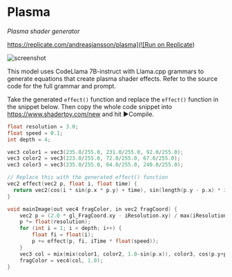 # Plasma

_Plasma shader generator_

[https://replicate.com/andreasjansson/plasma](![Run on Replicate](https://replicate.com/andreasjansson/plasma/badge))

![screenshot](https://github.com/andreasjansson/plasma/assets/713993/75d96130-74bc-47b2-804a-cfaddeea15ef)

This model uses CodeLlama 7B-instruct with Llama.cpp grammars to generate equations that create plasma shader effects. Refer to the source code for the full grammar and prompt.

Take the generated `effect()` function and replace the `effect()` function in the snippet below. Then copy the whole code snippet into https://www.shadertoy.com/new and hit ▶Compile.

```c
float resolution = 3.0;
float speed = 0.1;
int depth = 4;

vec3 color1 = vec3(235.0/255.0, 231.0/255.0, 92.0/255.0);
vec3 color2 = vec3(223.0/255.0, 72.0/255.0, 67.0/255.0);
vec3 color3 = vec3(235.0/255.0, 64.0/255.0, 240.0/255.0);

// Replace this with the generated effect() function
vec2 effect(vec2 p, float i, float time) {
  return vec2(cos(i * sin(p.x * p.y) + time), sin(length(p.y - p.x) * i + time));
}

void mainImage(out vec4 fragColor, in vec2 fragCoord) {
    vec2 p = (2.0 * gl_FragCoord.xy - iResolution.xy) / max(iResolution.x, iResolution.y);
    p *= float(resolution);
    for (int i = 1; i < depth; i++) {
        float fi = float(i);
        p += effect(p, fi, iTime * float(speed));
    }
    vec3 col = mix(mix(color1, color2, 1.0-sin(p.x)), color3, cos(p.y+p.x));
    fragColor = vec4(col, 1.0);
}
```
